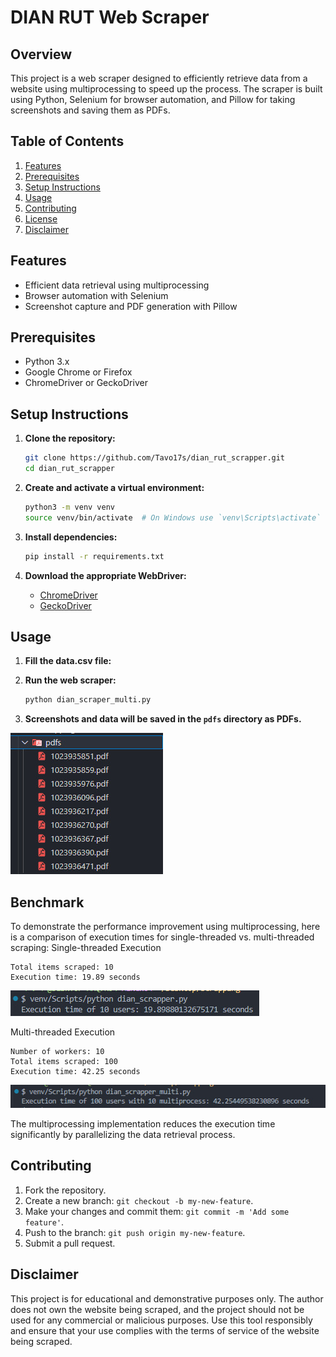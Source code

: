 # DIAN RUT Web Scraper

## Overview

This project is a web scraper designed to efficiently retrieve data from a website using multiprocessing to speed up the process. The scraper is built using Python, Selenium for browser automation, and Pillow for taking screenshots and saving them as PDFs.

## Table of Contents

1. [Features](#features)
2. [Prerequisites](#prerequisites)
3. [Setup Instructions](#setup-instructions)
4. [Usage](#usage)
5. [Contributing](#contributing)
6. [License](#license)
7. [Disclaimer](#disclaimer)

## Features

- Efficient data retrieval using multiprocessing
- Browser automation with Selenium
- Screenshot capture and PDF generation with Pillow

## Prerequisites

- Python 3.x
- Google Chrome or Firefox
- ChromeDriver or GeckoDriver

## Setup Instructions

1. **Clone the repository:**

    ```sh
    git clone https://github.com/Tavo17s/dian_rut_scrapper.git
    cd dian_rut_scrapper
    ```

2. **Create and activate a virtual environment:**

    ```sh
    python3 -m venv venv
    source venv/bin/activate  # On Windows use `venv\Scripts\activate`
    ```

3. **Install dependencies:**

    ```sh
    pip install -r requirements.txt
    ```

4. **Download the appropriate WebDriver:**

    - [ChromeDriver](https://sites.google.com/a/chromium.org/chromedriver/downloads)
    - [GeckoDriver](https://github.com/mozilla/geckodriver/releases)

## Usage

1. **Fill the data.csv file:** 

2. **Run the web scraper:**

    ```sh
    python dian_scraper_multi.py
    ```

3. **Screenshots and data will be saved in the `pdfs` directory as PDFs.**

![pdfs](img/pdfs.jpeg)

## Benchmark

To demonstrate the performance improvement using multiprocessing, here is a comparison of execution times for single-threaded vs. multi-threaded scraping:
Single-threaded Execution


    Total items scraped: 10
    Execution time: 19.89 seconds

![10](img/10.jpeg)

Multi-threaded Execution

    Number of workers: 10
    Total items scraped: 100
    Execution time: 42.25 seconds

![100](img/100.jpeg)

The multiprocessing implementation reduces the execution time significantly by parallelizing the data retrieval process.

## Contributing

1. Fork the repository.
2. Create a new branch: `git checkout -b my-new-feature`.
3. Make your changes and commit them: `git commit -m 'Add some feature'`.
4. Push to the branch: `git push origin my-new-feature`.
5. Submit a pull request.

## Disclaimer

This project is for educational and demonstrative purposes only. The author does not own the website being scraped, and the project should not be used for any commercial or malicious purposes. Use this tool responsibly and ensure that your use complies with the terms of service of the website being scraped.
